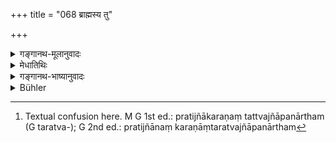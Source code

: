 +++
title = "068 ब्राह्मस्य तु"

+++

<details><summary>गङ्गानथ-मूलानुवादः</summary>

Learn in brief, in due order, the measure of the Brahmic ‘day and night,’ as also that of the ‘Time-cycles’ (Yugas) one by one.—(68)
</details>

<details><summary>मेधातिथिः</summary>

ब्रह्मा प्रजानां स्रष्टा, तस्य यो लोकस् तत्र **क्षपाहस्या**होरात्रस्य **यत् प्रमाणं** **युगानां** चैतत् **समासतः** संक्षेपेण **निबोधत** मत्सकाशाच् छृणुत । **एकैकशः** एकैकस्य युगस्य । 

- वक्ष्यमाणस्य प्रकरणस्य पिण्डार्थकथनार्थो ऽयं श्लोकः श्रोतॄणाम् अवधानार्थः । तथा च संबुध्यन्ते **निबोधतेति** । प्रकृते कालविभागे पुनः प्रतिज्ञानं प्रकरणान्तरत्वज्ञापनार्थम्[^१०३] । तेन वक्ष्यमाणो ऽर्थो न शास्त्रारम्भशेष एव, अपि तु धर्मायापि । तथा च वक्ष्यति "ब्राह्मं पुण्यम् अहर् विदुः" (म्ध् १.७३) इति । तद्विज्ञानाच् च पुण्यं भवतीत्य् अर्थः ॥ १.६८ ॥


[^१०३]:
     Textual confusion here. M G 1st ed.: pratijñākaraṇaṃ tattvajñāpanārtham (G taratva-); G 2nd ed.: pratijñānaṃ karaṇāṃtaratvajñāpanārtham
</details>

<details><summary>गङ्गानथ-भाष्यानुवादः</summary>

‘*Brahmā*,’—The creator of living beings, has a region of his own; and what is going to be described is *of* *Day* *and Night* as obtaining in that region;—‘*as also of the Time-cycles*.’—‘*Learn*’ all this, ‘*in*
*brief*,’ summarily; *i.e*., hear it from me.—‘*one by one*’—that is, of
each time-cycle separately.

The present verse serves as the summary of what is going to be described, intended to draw the attention of the audience; it is with this view that they are exhorted to ‘*learn*.’—The ‘division of time’ having been already mentioned as the subject-matter of the context, the reiterated promise (implied in the exhortation to ‘learn’) is meant to indicate that a fresh subject is going to be introduced; the idea being that what is going to be described now is not merely what remains of the afore-mentioned ‘division of time,’ but it is also conducive to *merit*; as will be directly stated in verse 73, where it is stated that ‘Brahma’s day is known to be sacred’; which means that the knowledge of it brings merit.—(68)
</details>

<details><summary>Bühler</summary>

068	But hear now the brief (description of) the duration of a night and a day of Brahman and of the several ages (of the world, yuga) according to their order.
</details>
